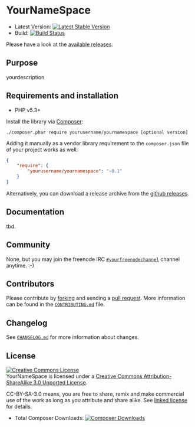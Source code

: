 # YourNameSpace

* Latest Version: [![Latest Stable
  Version](https://poser.pugx.org/yourusername/yournamespace/version.png)](https://packagist.org/packages/yourusername/yournamespace)
* Build: [![Build
  Status](https://secure.travis-ci.org/yourusername/yournamespace.png)](http://travis-ci.org/yourusername/yournamespace)

Please have a look at the [available
releases](https://github.com/yourusername/yournamespace/releases).

## Purpose

yourdescription

## Requirements and installation

- PHP v5.3+

Install the library via [Composer](http://getcomposer.org/):

```./composer.phar require yourusername/yournamespace [optional version]```

Adding it manually as a vendor library requirement to the `composer.json` file
of your project works as well:

```json
{
    "require": {
        "yourusername/yournamespace": "~0.1"
    }
}
```

Alternatively, you can download a release archive from the [github releases](releases).

## Documentation

tbd.

## Community

None, but you may join the freenode IRC
[`#yourfreenodechannel`](irc://irc.freenode.org/yourfreenodechannel) channel anytime. :-)

## Contributors

Please contribute by [forking](http://help.github.com/forking/) and sending a
[pull request](http://help.github.com/pull-requests/). More information can be
found in the [`CONTRIBUTING.md`](CONTRIBUTING.md) file.

## Changelog

See [`CHANGELOG.md`](CHANGELOG.md) for more information about changes.

## License

<a rel="license"
href="http://creativecommons.org/licenses/by-sa/3.0/deed.en_US"><img
alt="Creative Commons License" style="border-width:0"
src="http://i.creativecommons.org/l/by-sa/3.0/88x31.png" /></a><br /><span
xmlns:dct="http://purl.org/dc/terms/" property="dct:title">YourNameSpace</span>
is licensed under a <a rel="license" href="http://creativecommons.org/licenses/by-sa/3.0/deed.en_US">Creative Commons Attribution-ShareAlike 3.0 Unported License</a>.

CC-BY-SA-3.0 means, you are free to share, remix and make commercial use of the
work as long as you attribute and share alike. See [linked license](LICENSE.md) for details.

* Total Composer Downloads: [![Composer
  Downloads](https://poser.pugx.org/yourusername/yournamespace/d/total.png)](https://packagist.org/packages/yourusername/yournamespace)
